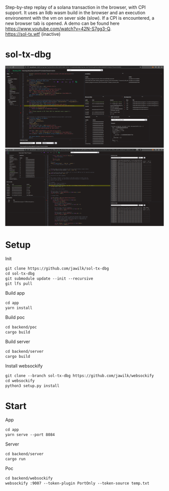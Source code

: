 [image0]: ./media/view_0.png
[image1]: ./media/view_1.png

Step-by-step replay of a solana transaction in the browser, with CPI support. It uses an lldb wasm build in the browser and an execution environemnt with the vm on sever side (slow). If a CPI is encountered, a new browser tab is opened.
A demo can be found here https://www.youtube.com/watch?v=42N-S7gg3-Q.  
https://sol-tx.wtf (inactive)
# sol-tx-dbg
![alt text][image0]
![alt text][image1]

# Setup
Init  
```
git clone https://github.com/jawilk/sol-tx-dbg
cd sol-tx-dbg
git submodule update --init --recursive
git lfs pull
```
Build app  
```
cd app
yarn install
```
Build poc  
```
cd backend/poc
cargo build
```
Build server  
```
cd backend/server
cargo build
```
Install websockify  
```
git clone --branch sol-tx-dbg https://github.com/jawilk/websockify
cd websockify
python3 setup.py install
```
# Start  
App  
```
cd app
yarn serve --port 8084
```
Server  
```
cd backend/server
cargo run
```
Poc  
```
cd backend/websockify
websockify :9007 --token-plugin PortOnly --token-source temp.txt
```
